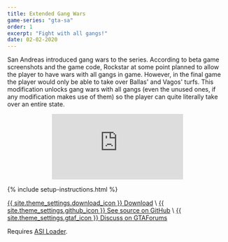 ```yaml
---
title: Extended Gang Wars
game-series: "gta-sa"
order: 1
excerpt: "Fight with all gangs!"
date: 02-02-2020
---
```

San Andreas introduced gang wars to the series. According to beta game screenshots and the game code,
Rockstar at some point planned to allow the player to have wars with all gangs in game.
However, in the final game the player would only be able to take over Ballas' and Vagos' turfs.
This modification unlocks gang wars with all gangs (even the unused ones,
if any modification makes use of them) so the player can quite literally take over an entire state.

<div align="center" class="video-container">
<iframe src="https://www.youtube.com/embed/oNEKXvUuSfQ" frameborder="0" allowfullscreen></iframe>
</div>

{% include setup-instructions.html %}

<a href="https://github.com/CookiePLMonster/ExGangWars/releases/download/1.2/ExGangWars.zip" class="button" role="button">{{ site.theme_settings.download_icon }} Download</a> \\
<a href="https://github.com/CookiePLMonster/ExGangWars" class="button github" role="button" target="_blank">{{ site.theme_settings.github_icon }} See source on GitHub</a> \\
<a href="https://gtaforums.com/topic/682194-extended-gang-wars/" class="button forums" role="button">{{ site.theme_settings.gtaf_icon }} Discuss on GTAForums</a>

Requires <a href="#asiloader">ASI Loader<a>.
